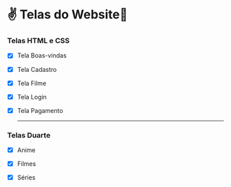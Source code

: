 # :v: ​Telas ​d​o​ ​W​ebsite:vulcan_salute:
### Telas HTML e CSS ###

- [x] Tela Boas-vindas

- [x] Tela Cadastro

- [x] Tela Filme

- [x] Tela Login

- [x] Tela Pagamento

  -------------------------------------------------

### Telas Duarte ###

- [x] Anime
- [x] Filmes
- [x] Séries

  